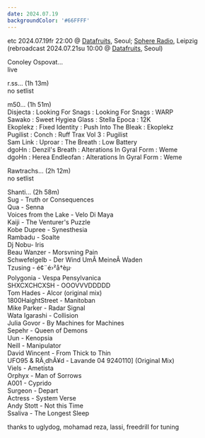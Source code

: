 ```yaml
---
date: 2024.07.19
backgroundColor: '#66FFFF'
---
```


etc 2024.07.19fr 22:00 @ [Datafruits](http://www.datafruits.fm/), Seoul; [Sphere Radio](http://www.sphere-radio.net/), Leipzig  
(rebroadcast 2024.07.21su 10:00 @ [Datafruits](http://www.datafruits.fm/), Seoul)  

Conoley Ospovat...  
live  

r.ss... (1h 13m)  
no setlist  

m50... (1h 51m)  
Disjecta : Looking For Snags : Looking For Snags : WARP  
Sawako : Sweet Hygiea Glass : Stella Epoca : 12K  
Ekoplekz : Fixed Identity : Push Into The Bleak : Ekoplekz  
Pugilist : Conch : Ruff Trax Vol 3 : Pugilist  
Sam Link : Uproar : The Breath : Low Battery  
dgoHn : Denzil's Breath : Alterations In Gyral Form : Weme  
dgoHn : Herea Endleofan : Alterations In Gyral Form : Weme  

Rawtrachs... (2h 12m)  
no setlist  

Shanti... (2h 58m)  
Sug - Truth or Consequences  
Qua - Senna  
Voices from the Lake - Velo Di Maya  
Kaiji - The Venturer's Puzzle  
Kobe Dupree - Synesthesia  
Rambadu - Soalte  
Dj Nobu- Iris  
Beau Wanzer - Morsvning Pain  
Schwefelgelb - Der Wind UmÂ MeineÂ Waden  
Tzusing - é¢¨é›²å†èµ·  
Polygonia - Vespa Pensylvanica  
SHXCXCHCXSH - OOOVVVDDDDD  
Tom Hades - Alcor (original mix)  
1800HaightStreet - Manitoban  
Mike Parker - Radar Signal  
Wata Igarashi - Collision  
Julia Govor - By Machines for Machines  
Sepehr - Queen of Demons  
Uun - Kenopsia  
Neill - Manipulator  
David Wincent - From Thick to Thin  
UFO95 & RÃ¸dhÃ¥d - Lavande 04 9240110\] (Original Mix)  
Viels - Ametista  
Orphyx - Man of Sorrows  
A001 - Cyprido  
Surgeon - Depart  
Actress - System Verse  
Andy Stott - Not this Time  
Ssaliva - The Longest Sleep  

thanks to uglydog, mohamad reza, lassi, freedrill for tuning